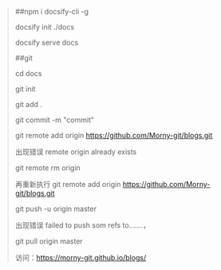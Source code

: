 > \##npm i docsify-cli -g 
>
> docsify init ./docs
>
> docsify serve docs
>
> \##git 
>
> cd docs 
>
> git init 
>
> git add . 
>
> git commit -m "commit" 
>
> git remote add origin https://github.com/Morny-git/blogs.git
>
> 出现错误 remote origin already exists 
>
> git remote rm origin 
>
> 再重新执行 git remote add origin https://github.com/Morny-git/blogs.git 
>
> git push -u origin master 
>
> 出现错误 failed to push som refs to…….， 
>
> git pull origin master
>
> 访问：https://morny-git.github.io/blogs/
